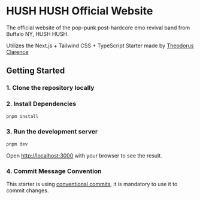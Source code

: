 # HUSH HUSH Official Website 

The official website of the pop-punk post-hardcore emo revival band from Buffalo NY, HUSH HUSH.

Utilizes the Next.js + Tailwind CSS + TypeScript Starter made by [Theodorus Clarence](https://theodorusclarence.com)

## Getting Started

### 1. Clone the repository locally

### 2. Install Dependencies

```bash
pnpm install
```

### 3. Run the development server

```bash
pnpm dev
```

Open [http://localhost:3000](http://localhost:3000) with your browser to see the result.

### 4. Commit Message Convention

This starter is using [conventional commits](https://www.conventionalcommits.org/en/v1.0.0/), it is mandatory to use it to commit changes.

